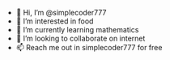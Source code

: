 - 👋 Hi, I’m @simplecoder777
- 👀 I’m interested in food
- 🌱 I’m currently learning mathematics
- 💞️ I’m looking to collaborate on internet
- 📫 Reach me out in simplecoder777 for free

<!---
simplecoder777/simplecoder777 is a ✨ special ✨ repository because its `README.md` (this file) appears on your GitHub profile.
You can click the Preview link to take a look at your changes.
--->
